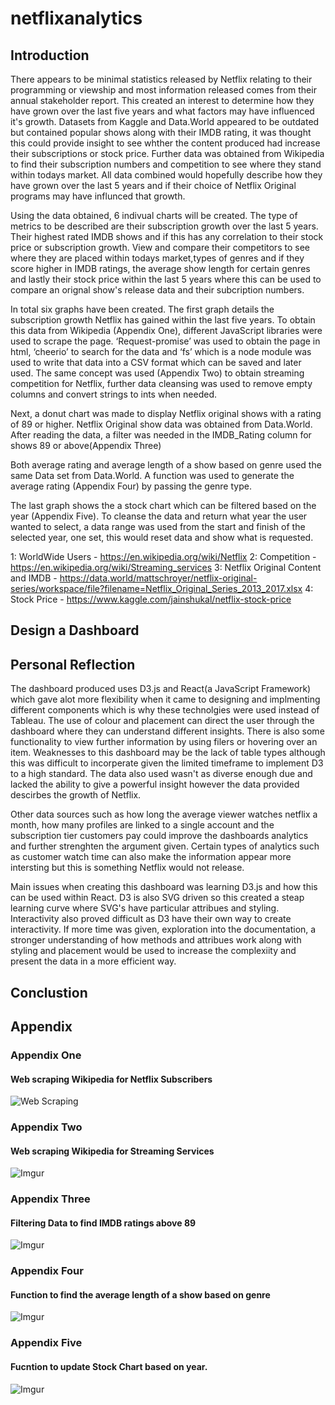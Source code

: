 # netflixanalytics

## Introduction

There appears to be minimal statistics released by Netflix relating to their programming or viewship and most information released comes from their annual stakeholder report. This created an interest to determine how they have grown over the last five years and what factors may have influenced it's growth.
Datasets from Kaggle and Data.World appeared to be outdated but contained popular shows along with their IMDB rating, it was thought this could provide insight to see whther the content produced had increase their subscriptions or stock price. Further data was obtained from Wikipedia to find their subscription numbers and competition to see where they stand within todays market. All data combined would hopefully describe how they have grown over the last 5 years and if their choice of Netflix Original programs may have influnced that growth.

Using the data obtained, 6 indivual charts will be created. The type of metrics to be described are their subscription growth over the last 5 years. Their highest rated IMDB shows and if this has any correlation to their stock price or subscription growth. View and compare their competitors to see where they are placed within todays market,types of genres and if they score higher in IMDB ratings, the average show length for certain genres and lastly their stock price within the last 5 years where this can be used to compare an orignal show's release data and their subcription numbers.

In total six graphs have been created. The first graph details the subscription growth Netflix has gained within the last five years. To obtain this data from Wikipedia (Appendix One), different JavaScript libraries were used to scrape the page. ‘Request-promise’ was used to obtain the page in html, ‘cheerio’ to search for the data and ‘fs’ which is a node module was used to write that data into a CSV format which can be saved and later used. The same concept was used (Appendix Two) to obtain streaming competition for Netflix, further data cleansing was used to remove empty columns and convert strings to ints when needed.

Next, a donut chart was made to display Netflix original shows with a rating of 89 or higher. Netflix Original show data was obtained from Data.World. After reading the data, a filter was needed in the IMDB_Rating column for shows 89 or above(Appendix Three)

Both average rating and average length of a show based on genre used the same Data set from Data.World. A function was used to generate the average rating (Appendix Four) by passing the genre type.

The last graph shows the a stock chart which can be filtered based on the year (Appendix Five). To cleanse the data and return what year the user wanted to select, a data range was used from the start and finish of the selected year, one set, this would reset data and show what is requested.

1: WorldWide Users - https://en.wikipedia.org/wiki/Netflix
2: Competition - https://en.wikipedia.org/wiki/Streaming_services
3: Netflix Original Content and IMDB - https://data.world/mattschroyer/netflix-original-series/workspace/file?filename=Netflix_Original_Series_2013_2017.xlsx
4: Stock Price - https://www.kaggle.com/jainshukal/netflix-stock-price

## Design a Dashboard

## Personal Reflection

The dashboard produced uses D3.js and React(a JavaScript Framework) which gave alot more flexibility when it came to designing and implmenting different components which is why these technolgies were used instead of Tableau. The use of colour and placement can direct the user through the dashboard where they can understand different insights. There is also some functionality to view further information by using filers or hovering over an item. Weaknesses to this dashboard may be the lack of table types although this was difficult to incorperate given the limited timeframe to implement D3 to a high standard. The data also used wasn't as diverse enough due and lacked the ability to give a powerful insight however the data provided descirbes the growth of Netflix.

Other data sources such as how long the average viewer watches netflix a month, how many profiles are linked to a single account and the subscription tier customers pay could improve the dashboards analytics and further strenghten the argument given. Certain types of analytics such as customer watch time can also make the information appear more intersting but this is something Netflix would not release.

Main issues when creating this dashboard was learning D3.js and how this can be used within React. D3 is also SVG driven so this created a steap learning curve where SVG's have particular attribues and styling. Interactivity also proved difficult as D3 have their own way to create interactivity. If more time was given, exploration into the documentation, a stronger understanding of how methods and attribues work along with styling and placement would be used to increase the complexiity and present the data in a more efficient way.

## Conclustion

## Appendix

### Appendix One

#### Web scraping Wikipedia for Netflix Subscribers

![Web Scraping](https://i.imgur.com/baEItG9.png)

### Appendix Two

#### Web scraping Wikipedia for Streaming Services

![Imgur](https://i.imgur.com/BXak9Ts.png)

### Appendix Three

#### Filtering Data to find IMDB ratings above 89

![Imgur](https://i.imgur.com/Qt3bZlL.png)

### Appendix Four

#### Function to find the average length of a show based on genre

![Imgur](https://i.imgur.com/HATNbMd.png)

### Appendix Five

#### Fucntion to update Stock Chart based on year.

![Imgur](https://i.imgur.com/RptaKCE.png)
